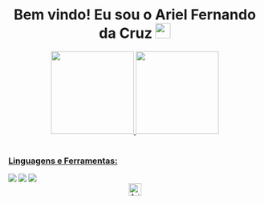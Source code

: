 <h1 align="center">
  Bem vindo! Eu sou o Ariel Fernando da Cruz
  <img src="https://i.imgur.com/ATEHSYp.gif" width="30px"/>
</h1>



<div align="center">
  <a href="https://github.com/Arieldev7/">
  <img height="165em" src="https://github-readme-stats.vercel.app/api?username=Eduardo00073&show_icons=true&theme=transparent"/>
  <img height="165em" src="https://github-readme-stats.vercel.app/api/top-langs/?username=Eduardo00073&theme=transparent"/>
</div>


<!-- https://dev.to/envoy_/150-badges-for-github-pnk -->

<div align="left" style="display: inline_block"><br>
  <h3 align="left">Linguagens e Ferramentas:</h3>
  <a href="#"><img src="https://img.shields.io/badge/HTML-E34F26?style=for-the-badge&logo=html5&logoColor=white"></a>
  <a href="#"><img src="https://img.shields.io/badge/JavaScript-F7DF1E?style=for-the-badge&logo=javascript&logoColor=white"></a>
  <a href="https://github.com/Arieldev7/React"><img src="https://img.shields.io/badge/React-61DAFB?style=for-the-badge&logo=react&logoColor=black"></a>
</div>




  <div  align="center">
 <a href="#"><img  height="25" src="https://komarev.com/ghpvc/?username=Arieldev7&label=Profile%20Views&color=0165f1&style=flat" alt="Arieldev7"/></a> 
</div>

